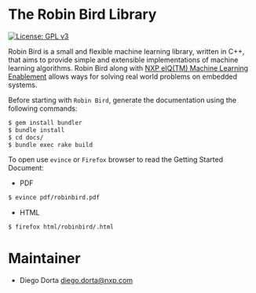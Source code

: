 # The Robin Bird Library

[![License: GPL v3](https://img.shields.io/badge/License-GPLv3-blue.svg)](https://www.gnu.org/licenses/gpl-3.0)

Robin Bird is a small and flexible machine learning library, written in C++, that
aims to provide simple and extensible implementations of machine learning algorithms.
Robin Bird along with
[NXP eIQ(TM) Machine Learning Enablement](https://www.nxp.com/docs/en/nxp/user-guides/UM11226.pdf)
allows ways for solving real world problems on embedded systems.

Before starting with `Robin Bird`, generate the documentation using the following
commands:

```bash
$ gem install bundler
$ bundle install
$ cd docs/
$ bundle exec rake build
```
To open use `evince` or `Firefox` browser to read the Getting Started Document:

* PDF

```bash
$ evince pdf/robinbird.pdf
```
* HTML

```bash
$ firefox html/robinbird/.html
```

# Maintainer

* Diego Dorta <diego.dorta@nxp.com>
